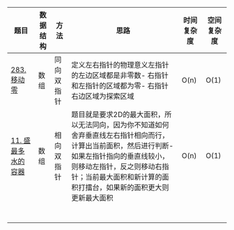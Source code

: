 | 题目                                                         | 数据结构 | 方法       | 思路                                                         | 时间复杂度 | 空间复杂度 |
| ------------------------------------------------------------ | -------- | ---------- | ------------------------------------------------------------ | ---------- | ---------- |
| [283. 移动零](https://leetcode-cn.com/problems/move-zeroes/) | 数组     | 同向双指针 | 定义左右指针的物理意义左指针的左边区域都是非零数- 右指针和左指针的区域都为零- 右指针右边区域为探索区域 | O(n)       | O(1)       |
| [11. 盛最多水的容器](https://leetcode-cn.com/problems/container-with-most-water/) | 数组     | 相向双指针 | 题目就是要求2D的最大面积，所以无法同向，因为你不知道如何舍弃垂直线左右指针相向而行，计算出当前面积，然后进行判断-如果左指针指向的垂直线较小，则移动左指针，反之则移动右指针；当前最大面积和新计算的面积打擂台，如果新的面积更大则更新最大面积 | O(n)       | O(1)       |
|                                                              |          |            |                                                              |            |            |
|                                                              |          |            |                                                              |            |            |
|                                                              |          |            |                                                              |            |            |
|                                                              |          |            |                                                              |            |            |
|                                                              |          |            |                                                              |            |            |
|                                                              |          |            |                                                              |            |            |
|                                                              |          |            |                                                              |            |            |